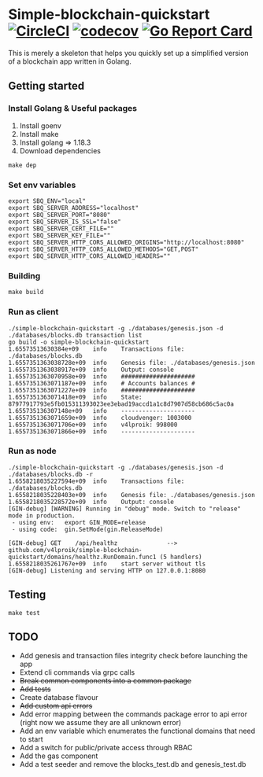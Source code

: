 # Simple-blockchain-quickstart [![CircleCI](https://dl.circleci.com/status-badge/img/gh/v4lproik/simple-blockchain-quickstart/tree/master.svg?style=shield)](https://dl.circleci.com/status-badge/redirect/gh/v4lproik/simple-blockchain-quickstart/tree/master) [![codecov](https://codecov.io/gh/v4lproik/simple-blockchain-quickstart/branch/master/graph/badge.svg?token=LBUG7Y80Q9)](https://codecov.io/gh/v4lproik/simple-blockchain-quickstart) [![Go Report Card](https://goreportcard.com/badge/github.com/v4lproik/simple-blockchain-quickstart)](https://goreportcard.com/report/github.com/v4lproik/simple-blockchain-quickstart)
This is merely a skeleton that helps you quickly set up a simplified version of a blockchain app written in Golang.
## Getting started
### Install Golang & Useful packages
1. Install goenv
1. Install make
2. Install golang => 1.18.3
3. Download dependencies
```
make dep
```
### Set env variables  
```
export SBQ_ENV="local"
export SBQ_SERVER_ADDRESS="localhost"
export SBQ_SERVER_PORT="8080"
export SBQ_SERVER_IS_SSL="false"
export SBQ_SERVER_CERT_FILE=""
export SBQ_SERVER_KEY_FILE=""
export SBQ_SERVER_HTTP_CORS_ALLOWED_ORIGINS="http://localhost:8080"
export SBQ_SERVER_HTTP_CORS_ALLOWED_METHODS="GET,POST"
export SBQ_SERVER_HTTP_CORS_ALLOWED_HEADERS=""
```
### Building  
```
make build
```
### Run as client
```
./simple-blockchain-quickstart -g ./databases/genesis.json -d ./databases/blocks.db transaction list
go build -o simple-blockchain-quickstart
1.65573513630384e+09    info    Transactions file: ./databases/blocks.db
1.6557351363038728e+09  info    Genesis file: ./databases/genesis.json
1.6557351363038917e+09  info    Output: console
1.6557351363070958e+09  info    #####################
1.6557351363071187e+09  info    # Accounts balances #
1.6557351363071227e+09  info    #####################
1.6557351363071418e+09  info    State: 87977917793e5fb015311393023ee3ebad19accd1a1c8d7907d58cb686c5ac0a
1.655735136307148e+09   info    ---------------------
1.6557351363071659e+09  info    cloudvenger: 1003000
1.6557351363071706e+09  info    v4lproik: 998000
1.6557351363071866e+09  info    ---------------------
```
### Run as node
```
./simple-blockchain-quickstart -g ./databases/genesis.json -d ./databases/blocks.db -r
1.6558218035227594e+09  info    Transactions file: ./databases/blocks.db
1.6558218035228403e+09  info    Genesis file: ./databases/genesis.json
1.6558218035228572e+09  info    Output: console
[GIN-debug] [WARNING] Running in "debug" mode. Switch to "release" mode in production.
 - using env:   export GIN_MODE=release
 - using code:  gin.SetMode(gin.ReleaseMode)

[GIN-debug] GET    /api/healthz              --> github.com/v4lproik/simple-blockchain-quickstart/domains/healthz.RunDomain.func1 (5 handlers)
1.6558218035261767e+09  info    start server without tls
[GIN-debug] Listening and serving HTTP on 127.0.0.1:8080
```
## Testing
```
make test
```
## TODO
 - Add genesis and transaction files integrity check before launching the app
 - Extend cli commands via grpc calls  
 - ~~Break common components into a common package~~
 - ~~Add tests~~
 - Create database flavour
 - ~~Add custom api errors~~
 - Add error mapping between the commands package error to api error (right now we assume they are all unknown error)
 - Add an env variable which enumerates the functional domains that need to start
 - Add a switch for public/private access through RBAC
 - Add the gas component
 - Add a test seeder and remove the blocks_test.db and genesis_test.db
